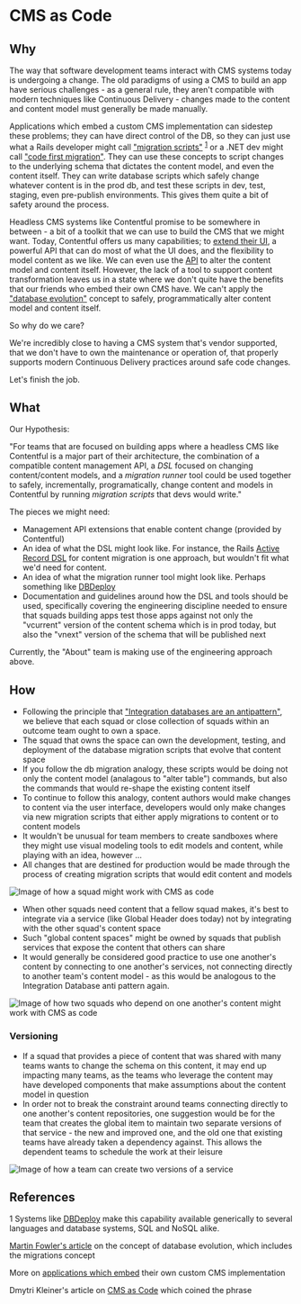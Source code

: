 # CMS as Code

## Why

The way that software development teams interact with CMS systems today is undergoing a change. The old paradigms of using a CMS to build an app have serious challenges - as a general rule, they aren't compatible with modern techniques like Continuous Delivery - changes made to the content and content model must generally be made manually.

Applications which embed a custom CMS implementation can sidestep these problems; they can have direct control of the DB, so they can just use what a Rails developer might call ["migration scripts"](http://guides.rubyonrails.org/active_record_migrations.html) <sup>[1](#dbdeploy)</sup> or a .NET dev might call ["code first migration"](https://weblogs.asp.net/scottgu/using-ef-code-first-with-an-existing-database). They can use these concepts to script changes to the underlying schema that dictates the content model, and even the content itself. They can write database scripts which safely change whatever content is in the prod db, and test these scripts in dev, test, staging, even pre-publish environments. This gives them quite a bit of safety around the process. 

Headless CMS systems like Contentful promise to be somewhere in between - a bit of a toolkit that we can use to build the CMS that we might want. Today, Contentful offers us many capabilities; to [extend their UI](https://www.contentful.com/developers/docs/concepts/uiextensions/), a powerful API that can do most of what the UI does, and the flexibility to model content as we like. We can even use the [API](https://www.contentful.com/developers/docs/references/content-management-api/) to alter the content model and content itself. However, the lack of a tool to support content transformation leaves us in a state where we don't quite have the benefits that our friends who embed their own CMS have. We can't apply the ["database evolution"](https://martinfowler.com/articles/evodb.html) concept to safely, programmatically alter content model and content itself.

So why do we care?

We're incredibly close to having a CMS system that's vendor supported, that we don't have to own the maintenance or operation of, that properly supports modern Continuous Delivery practices around safe code changes.

Let's finish the job.

## What

Our Hypothesis:

"For teams that are focused on building apps where a headless CMS like Contentful is a major part of their architecture, the combination of a compatible content management API, a _DSL_ focused on changing content/content models, and a _migration runner_ tool could be used together to safely, incrementally, programatically, change content and models in Contentful by running _migration scripts_ that devs would write."

The pieces we might need:
- Management API extensions that enable content change (provided by Contentful)
- An idea of what the DSL might look like. For instance, the Rails [Active Record DSL](http://edgeguides.rubyonrails.org/active_record_migrations.html) for content migration is one approach, but wouldn't fit what we'd need for content.
- An idea of what the migration runner tool might look like. Perhaps something like [DBDeploy](http://dbdeploy.com/)
- Documentation and guidelines around how the DSL and tools should be used, specifically covering the engineering discipline needed to ensure that squads building apps test those apps against not only the "vcurrent" version of the content schema which is in prod today, but also the "vnext" version of the schema that will be published next

Currently, the "About" team is making use of the engineering approach above.

## How

- Following the principle that ["Integration databases are an antipattern"](https://martinfowler.com/bliki/IntegrationDatabase.html), we believe that each squad or close collection of squads within an outcome team ought to own a space. 
- The squad that owns the space can own the development, testing, and deployment of the database migration scripts that evolve that content space
- If you follow the db migration analogy, these scripts would be doing not only the content model (analagous to "alter table") commands, but also the commands that would re-shape the existing content itself 
- To continue to follow this analogy, content authors would make changes to content via the user interface, developers would only make changes via new migration scripts that either apply migrations to content or to content models
- It wouldn't be unusual for team members to create sandboxes where they might use visual modeling tools to edit models and content, while playing with an idea, however ...
- All changes that are destined for production would be made through the process of creating migration scripts that would edit content and models

![Image of how a squad might work with CMS as code](cms-as-code-one-squad.png)

- When other squads need content that a fellow squad makes, it's best to integrate via a service (like Global Header does today) not by integrating with the other squad's content space
- Such "global content spaces" might be owned by squads that publish services that expose the content that others can share
- It would generally be considered good practice to use one another's content by connecting to one another's services, not connecting directly to another team's content model - as this would be analogous to the Integration Database anti pattern again.

![Image of how two squads who depend on one another's content might work with CMS as code](cms-as-code-two-squads.png)

### Versioning

- If a squad that provides a piece of content that was shared with many teams wants to change the schema on this content, it may end up impacting many teams, as the teams who leverage the content may have developed components that make assumptions about the content model in question
- In order not to break the constraint around teams connecting directly to one another's content repositories, one suggestion would be for the team that creates the global item to maintain two separate versions of that service - the new and improved one, and the old one that existing teams have already taken a dependency against. This allows the dependent teams to schedule the work at their leisure

![Image of how a team can create two versions of a service](cms-as-code-versioning.png)

## References

<a name="#dbdeploy">1</a> Systems like [DBDeploy](http://dbdeploy.com/) make this capability available generically to several languages and database systems, SQL and NoSQL alike.

[Martin Fowler's article](https://martinfowler.com/articles/evodb.html) on the concept of database evolution, which includes the migrations concept

More on [applications which embed](https://martinfowler.com/articles/two-stack-cms/) their own custom CMS implementation

Dmytri Kleiner's article on [CMS as Code](https://www.contentful.com/r/knowledgebase/cms-as-code/)  which coined the phrase
